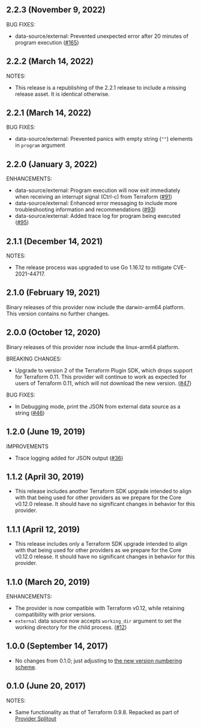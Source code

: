 ## 2.2.3 (November 9, 2022)

BUG FIXES:

* data-source/external: Prevented unexpected error after 20 minutes of program execution ([#165](https://github.com/repack-tech/terraform-provider-external/issues/165))

## 2.2.2 (March 14, 2022)

NOTES:

* This release is a republishing of the 2.2.1 release to include a missing release asset. It is identical otherwise.

## 2.2.1 (March 14, 2022)

BUG FIXES:

* data-source/external: Prevented panics with empty string (`""`) elements in `program` argument

## 2.2.0 (January 3, 2022)

ENHANCEMENTS:

* data-source/external: Program execution will now exit immediately when receiving an interrupt signal (Ctrl-c) from Terraform ([#91](https://github.com/repack-tech/terraform-provider-external/issues/91))
* data-source/external: Enhanced error messaging to include more troubleshooting information and recommendations ([#93](https://github.com/repack-tech/terraform-provider-external/issues/93))
* data-source/external: Added trace log for program being executed ([#95](https://github.com/repack-tech/terraform-provider-external/issues/95))

## 2.1.1 (December 14, 2021)

NOTES:

* The release process was upgraded to use Go 1.16.12 to mitigate CVE-2021-44717.

## 2.1.0 (February 19, 2021)

Binary releases of this provider now include the darwin-arm64 platform. This version contains no further changes.

## 2.0.0 (October 12, 2020)

Binary releases of this provider now include the linux-arm64 platform.

BREAKING CHANGES:

* Upgrade to version 2 of the Terraform Plugin SDK, which drops support for Terraform 0.11. This provider will continue to work as expected for users of Terraform 0.11, which will not download the new version. ([#47](https://github.com/repack-tech/terraform-provider-external/issues/47))

BUG FIXES:

* In Debugging mode, print the JSON from external data source as a string ([#46](https://github.com/repack-tech/terraform-provider-external/issues/46))

## 1.2.0 (June 19, 2019)

IMPROVEMENTS

* Trace logging added for JSON output ([#36](https://github.com/repack-tech/terraform-provider-external/issues/36))

## 1.1.2 (April 30, 2019)

* This release includes another Terraform SDK upgrade intended to align with that being used for other providers as we prepare for the Core v0.12.0 release. It should have no significant changes in behavior for this provider.

## 1.1.1 (April 12, 2019)

* This release includes only a Terraform SDK upgrade intended to align with that being used for other providers as we prepare for the Core v0.12.0 release. It should have no significant changes in behavior for this provider.

## 1.1.0 (March 20, 2019)

ENHANCEMENTS:

* The provider is now compatible with Terraform v0.12, while retaining compatibility with prior versions.
* `external` data source now accepts `working_dir` argument to set the working directory for the child process. ([#12](https://github.com/repack-tech/terraform-provider-external/issues/12))

## 1.0.0 (September 14, 2017)

* No changes from 0.1.0; just adjusting to [the new version numbering scheme](https://www.hashicorp.com/blog/hashicorp-terraform-provider-versioning/).

## 0.1.0 (June 20, 2017)

NOTES:

* Same functionality as that of Terraform 0.9.8. Repacked as part of [Provider Splitout](https://www.hashicorp.com/blog/upcoming-provider-changes-in-terraform-0-10/)
